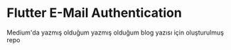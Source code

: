 # Flutter E-Mail  Authentication

Medium'da yazmış olduğum yazmış olduğum blog yazısı için oluşturulmuş repo




